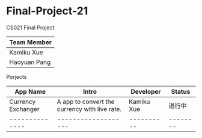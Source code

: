 # Final-Project-21
CS021 Final Project

| Team Member  |
|--------------|
| Kamiku Xue   |
| Haoyuan Pang |

Porjects

| App Name     | Intro             | Developer| Status |
|--------------|-------------------|----------|--------|
| Currency Exchanger| A app to convert the currency with live rate. | Kamiku Xue | 进行中 |
|--------------|-------------------|----------|--------|
